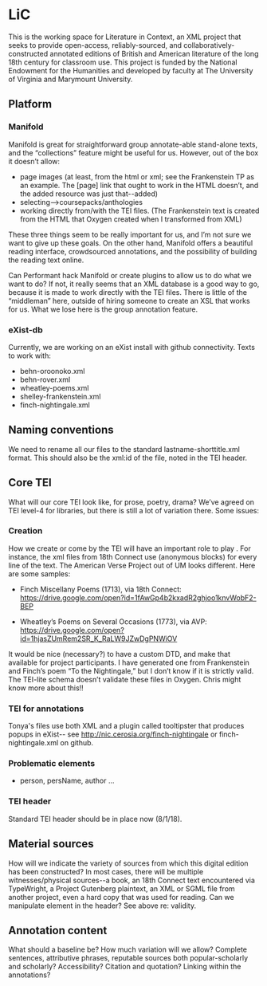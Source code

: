 # LiC

This is the working space for Literature in Context, an XML project that seeks to provide open-access, reliably-sourced, and collaboratively-constructed annotated editions of British and American literature of the long 18th century for classroom use. This project is funded by the National Endowment for the Humanities and developed by faculty at The University of Virginia and Marymount University.

## Platform

### Manifold 
Manifold is great for straightforward group annotate-able stand-alone texts, and the “collections” feature might be useful for us. However, out of the box it doesn’t allow: 
- page images (at least, from the html or xml; see the Frankenstein TP as an example. The [page] link that ought to work in the HTML doesn’t, and the added resource was just that--added)
- selecting-->coursepacks/anthologies
- working directly from/with the TEI files. (The Frankenstein text is created from the HTML that Oxygen created when I transformed from XML)

These three things seem to be really important for us, and I’m not sure we want to give up these goals. On the other hand, Manifold offers a beautiful reading interface, crowdsourced annotations, and the possibility of building the reading text online. 

Can Performant hack Manifold or create plugins to allow us to do what we want to do? If not, it really seems that an XML database is a good way to go, because it is made to work directly with the TEI files. There is little of the “middleman” here, outside of hiring someone to create an XSL that works for us. What we lose here is the group annotation feature. 

### eXist-db
Currently, we are working on an eXist install with github connectivity. Texts to work with:
- behn-oroonoko.xml
- behn-rover.xml
- wheatley-poems.xml
- shelley-frankenstein.xml
- finch-nightingale.xml

## Naming conventions
We need to rename all our files to the standard lastname-shorttitle.xml format. This should also be the xml:id of the file, noted in the TEI header.

## Core TEI
What will our core TEI look like, for prose, poetry, drama? We’ve agreed on TEI level-4 for libraries, but there is still a lot of variation there. Some issues:

### Creation
How we create or come by the TEI will have an important role to play . For instance, the xml files from 18th Connect use <ab> (anonymous blocks) for every line of the text. The American Verse Project out of UM looks different. Here are some samples:

+ Finch Miscellany Poems (1713), via 18th Connect: https://drive.google.com/open?id=1fAwGp4b2kxadR2ghjoo1knvWobF2-BEP

+ Wheatley’s Poems on Several Occasions (1773), via AVP: 
https://drive.google.com/open?id=1hjasZUmRem2SR_K_RaLW9JZwDgPNWiOV 

It would be nice (necessary?) to have a custom DTD, and make that available for project participants. I have generated one from Frankenstein and Finch’s poem “To the Nightingale,” but I don’t know if it is strictly valid. The TEI-lite schema doesn’t validate these files in Oxygen. Chris might know more about this!!

### TEI for annotations
Tonya's files use both XML and a plugin called tooltipster that produces popups in eXist-- see http://nic.cerosia.org/finch-nightingale or finch-nightingale.xml on github. 

### Problematic elements
+ person, persName, author
...

### TEI header
Standard TEI header should be in place now (8/1/18).  

## Material sources
How will we indicate the variety of sources from which this digital edition has been constructed? In most cases, there will be multiple witnesses/physical sources--a book, an 18th Connect text encountered via TypeWright, a Project Gutenberg plaintext, an XML or SGML file from another project, even a hard copy that was used for reading. Can we manipulate <sourcerDesc><imprint> element in the header? See above re: validity.

## Annotation content
What should a baseline be? How much variation will we allow? Complete sentences, attributive phrases, reputable sources both popular-scholarly and scholarly? Accessibility? Citation and quotation? Linking within the annotations? 

